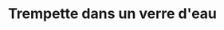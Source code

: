 ---
published: true
title: 'Trempette dans un verre d''eau'
collection: ailleurs
release_date: '2015-06-22 00:00:00'
image:
    user/pages/01.Emissions/ailleurs-95/ouiedire_ailleurs-95_cover-1.png: { name: ouiedire_ailleurs-95_cover-1.png, type: image/png, size: 482676, path: user/pages/01.Emissions/ailleurs-95/ouiedire_ailleurs-95_cover-1.png }
number: '95'
slug: ailleurs-95
taxonomy:
    dj: 'Paul Tournante'
    artist: ['ANDRE PENAZZI', 'ARTHUR LYMAN', 'BILLY MAY & LESS BAXTER', 'DER PLAN', 'HARRY KALANI', INTRO, 'JOHNNY PINEAPPLE AND HIS ORCHESTRA', 'KASIO KRISTMAS', 'KAVA KON Chinese', 'LEONARD DUQUETTE', 'LES BAXTER', 'LES CHAKASAS', 'LES JAGUARS', 'MAHI BEAMER', 'MARTIN DENNY', SAPAN-JAGMOHAN, 'THE BUDOS BAND', 'THE JOHN BUZON TRIO', 'THE SURFMEN', 'THE WAIKIKIS', 'TINO ROSSI', WANDERLÉA]
playlists:
    - { title: null, tracks: [{ timecode: '00:00:00', artists: [INTRO], title: '' }, { timecode: '00:00:20', artists: ['DER PLAN'], title: 'Spaziergang Mit Boot' }, { timecode: '00:02:54', artists: ['KASIO KRISTMAS'], title: 'Mele Kalikimaka (with Ikey Owens)' }, { timecode: '00:05:32', artists: ['THE SURFMEN'], title: 'Bali Hai' }, { timecode: '00:07:54', artists: ['TINO ROSSI'], title: 'Le bateau de Tahiti' }, { timecode: '00:11:00', artists: ['THE WAIKIKIS'], title: 'Sugar Moon' }, { timecode: '00:13:30', artists: ['BILLY MAY & LESS BAXTER'], title: 'Cherry Pink and Apple Blossom White' }, { timecode: '00:18:49', artists: ['LES CHAKASAS'], title: 'Eso es el amor' }, { timecode: '00:21:29', artists: ['THE JOHN BUZON TRIO'], title: 'It must be true' }, { timecode: '00:24:23', artists: ['LEONARD DUQUETTE'], title: 'J''ai vu maman embrasser le Père Noël' }, { timecode: '00:26:33', artists: ['ANDRE PENAZZI'], title: 'Tema do boneco de palha' }, { timecode: '00:29:22', artists: ['HARRY KALANI'], title: 'Hawaïan Starlight' }, { timecode: '00:31:44', artists: ['LES JAGUARS'], title: 'Mer Morte' }, { timecode: '00:34:03', artists: [WANDERLÉA], title: 'Te amo' }, { timecode: '00:36:44', artists: ['MAHI BEAMER'], title: Puamaeole }, { timecode: '00:39:35', artists: ['ARTHUR LYMAN'], title: 'Shangri La' }, { timecode: '00:41:32', artists: ['KAVA KON Chinese'], title: Pirate }, { timecode: '00:45:11', artists: [SAPAN-JAGMOHAN], title: 'Giraffe Trapping Music' }, { timecode: '00:48:02', artists: ['THE BUDOS BAND'], title: 'Black Venom' }, { timecode: '00:51:30', artists: ['LES BAXTER'], title: 'Tahiti a summer night at sea' }, { timecode: '00:53:56', artists: ['MARTIN DENNY'], title: Exotica }, { timecode: '00:56:55', artists: ['JOHNNY PINEAPPLE AND HIS ORCHESTRA'], title: 'Paradise Isle' }] }
presentation: "Faire la planche, faire le surf, prendre pelles, rouler râteaux, cuire brochettes en slip.\n\n<https://www.facebook.com/Paultournante?fref=ts>"
image_hd:
    user/pages/01.Emissions/ailleurs-95/ouiedire_ailleurs-95_cover_hd.png: { name: ouiedire_ailleurs-95_cover_hd.png, type: image/png, size: 10685337, path: user/pages/01.Emissions/ailleurs-95/ouiedire_ailleurs-95_cover_hd.png }

---